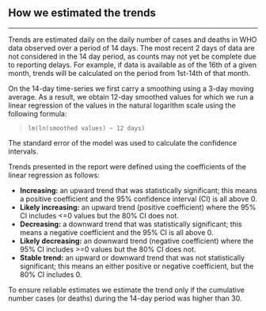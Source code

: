 
## How we estimated the trends

---

Trends are estimated daily on the daily number of cases and deaths in WHO data observed over a period of  14 days. The most recent 2 days of data are not considered in the 14 day period, as counts may not yet be complete due to reporting delays. For example, if data is available as of the 16th of a given month, trends will be calculated on the period from 1st-14th of that month.

On the 14-day time-series we first carry a smoothing using a 3-day moving average. As a result, we obtain 12-day smoothed values for which we run a linear regression of the values in the natural logarithm scale using the following formula:

> `lm(ln(smoothed values) ~ 12 days)`

The standard error of the model was used to calculate the confidence intervals. 

Trends presented in the report were defined using the coefficients of the linear regression as follows:

- **Increasing:** an upward trend that was statistically significant; this means a positive coefficient and the 95% confidence interval (CI) is all above 0. 
- **Likely increasing:** an upward trend (positive coefficient) where the 95% CI includes <=0 values but the 80% CI does not.
- **Decreasing:** a downward trend that was statistically significant; this means a negative coefficient and the 95% CI is all above 0.
- **Likely decreasing:** an downward trend (negative coefficient) where the 95% CI includes >=0 values but the 80% CI does not.
- **Stable trend:** an upward or downward trend that was not statistically significant; this means an either positive or negative coefficient, but the 80% CI includes 0. 

To ensure reliable estimates we estimate the trend only if the cumulative number cases (or deaths) during the 14-day period was higher than 30.
